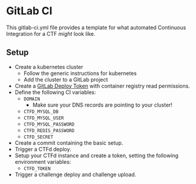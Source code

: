 # GitLab CI

This gitlab-ci.yml file provides a template for what automated Continuous
Integration for a CTF *might* look like.

## Setup

- Create a kubernetes cluster
    - Follow the generic instructions for kubernetes
    - Add the cluster to a GitLab project
- Create a [GitLab Deploy Token](https://docs.gitlab.com/ee/user/project/deploy_tokens/#gitlab-deploy-token)
  with container registry read permissions.
- Define the following CI variables:
    - `DOMAIN`
        - Make sure your DNS records are pointing to your cluster!
    - `CTFD_MYSQL_DB`
    - `CTFD_MYSQL_USER`
    - `CTFD_MYSQL_PASSWORD`
    - `CTFD_REDIS_PASSWORD`
    - `CTFD_SECRET`
- Create a commit containing the basic setup.
- Trigger a CTFd deploy.
- Setup your CTFd instance and create a token, setting the following
  environment variables:
    - `CTFD_TOKEN`
- Trigger a challenge deploy and challenge upload.
